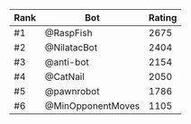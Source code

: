 Rank|Bot|Rating
---|---|---
#1|@RaspFish|2675
#2|@NilatacBot|2404
#3|@anti-bot|2154
#4|@CatNail|2050
#5|@pawnrobot|1786
#6|@MinOpponentMoves|1105
